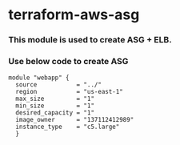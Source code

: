 # terraform-aws-asg
### This module is used to create ASG + ELB.
### Use below code to create ASG

```
module "webapp" {
  source           = "../"
  region           = "us-east-1"
  max_size         = "1"
  min_size         = "1"
  desired_capacity = "1"
  image_owner      = "137112412989"
  instance_type    = "c5.large"
  }
  
  ```

